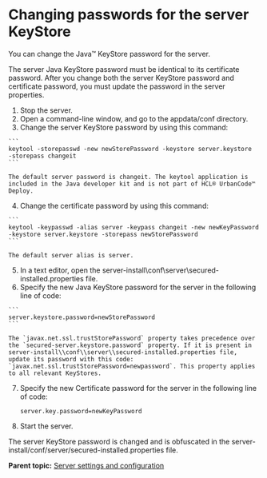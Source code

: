 # Changing passwords for the server KeyStore

You can change the Java™ KeyStore password for the server.

The server Java KeyStore password must be identical to its certificate password. After you change both the server KeyStore password and certificate password, you must update the password in the server properties.

1.   Stop the server. 
2.   Open a command-line window, and go to the appdata/conf directory. 
3.   Change the server KeyStore password by using this command: 

    ```
    keytool -storepasswd -new newStorePassword -keystore server.keystore
    -storepass changeit
    ```

    The default server password is changeit. The keytool application is included in the Java developer kit and is not part of HCL® UrbanCode™ Deploy.

4.   Change the certificate password by using this command: 

    ```
    keytool -keypasswd -alias server -keypass changeit -new newKeyPassword -keystore server.keystore -storepass newStorePassword
    ```

    The default server alias is server.

5.   In a text editor, open the server-install\\conf\\server\\secured-installed.properties file. 
6.   Specify the new Java KeyStore password for the server in the following line of code: 

    ```
    server.keystore.password=newStorePassword
    ```

    The `javax.net.ssl.trustStorePassword` property takes precedence over the `secured-server.keystore.password` property. If it is present in server-install\\conf\\server\\secured-installed.properties file, update its password with this code: `javax.net.ssl.trustStorePassword=newpassword`. This property applies to all relevant KeyStores.

7.  Specify the new Certificate password for the server in the following line of code: 

    ```
    server.key.password=newKeyPassword
    ```

8.   Start the server. 

The server KeyStore password is changed and is obfuscated in the server-install/conf/server/secured-installed.properties file.

**Parent topic:** [Server settings and configuration](../topics/settings_ch.md)

